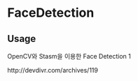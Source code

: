# FaceDetection

## Usage
<p>OpenCV와 Stasm을 이용한 Face Detection 1</p>
http://devdivr.com/archives/119
